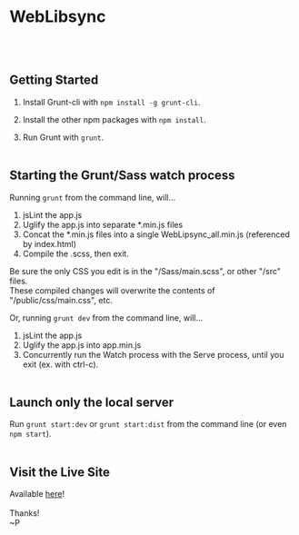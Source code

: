 # WebLibsync

<br><br>

## Getting Started

1. Install Grunt-cli with ```npm install -g grunt-cli```.

2. Install the other npm packages with ```npm install```.

3. Run Grunt with ```grunt```.
<br><br>

## Starting the Grunt/Sass watch process

Running ```grunt``` from the command line, will...

1. jsLint the app.js
2. Uglify the app.js into separate *.min.js files
3. Concat the *.min.js files into a single WebLipsync_all.min.js (referenced by index.html)
4. Compile the .scss, then exit.


Be sure the only CSS you edit is in the "/Sass/main.scss", or other "/src" files.  
These compiled changes will overwrite the contents of "/public/css/main.css", etc.


Or, running ```grunt dev``` from the command line, will...

1. jsLint the app.js
2. Uglify the app.js into app.min.js
3. Concurrently run the Watch process with the Serve process, until you exit (ex. with ctrl-c).
<br><br>

## Launch only the local server
Run ```grunt start:dev``` or ```grunt start:dist``` from the command line (or even ```npm start```).
<br><br>


## Visit the Live Site
Available [here](http://weblipsync.herokuapp.com/)!  <br><br>
Thanks!<br>
~P
